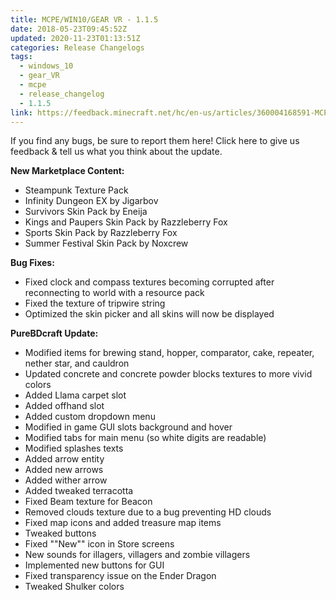 ```yaml
---
title: MCPE/WIN10/GEAR VR - 1.1.5
date: 2018-05-23T09:45:52Z
updated: 2020-11-23T01:13:51Z
categories: Release Changelogs
tags:
  - windows_10
  - gear_VR
  - mcpe
  - release_changelog
  - 1.1.5
link: https://feedback.minecraft.net/hc/en-us/articles/360004168591-MCPE-WIN10-GEAR-VR-1-1-5
---
```


If you find any bugs, be sure to report them here! Click here to give us feedback & tell us what you think about the update.

  
**New Marketplace Content:**

- Steampunk Texture Pack
- Infinity Dungeon EX by Jigarbov
- Survivors Skin Pack by Eneija
- Kings and Paupers Skin Pack by Razzleberry Fox
- Sports Skin Pack by Razzleberry Fox
- Summer Festival Skin Pack by Noxcrew

  
**Bug Fixes:**

- Fixed clock and compass textures becoming corrupted after reconnecting to world with a resource pack
- Fixed the texture of tripwire string
- Optimized the skin picker and all skins will now be displayed

  
**PureBDcraft Update:**

- Modified items for brewing stand, hopper, comparator, cake, repeater, nether star, and cauldron
- Updated concrete and concrete powder blocks textures to more vivid colors
- Added Llama carpet slot
- Added offhand slot
- Added custom dropdown menu
- Modified in game GUI slots background and hover
- Modified tabs for main menu (so white digits are readable)
- Modified splashes texts
- Added arrow entity
- Added new arrows
- Added wither arrow
- Added tweaked terracotta
- Fixed Beam texture for Beacon
- Removed clouds texture due to a bug preventing HD clouds
- Fixed map icons and added treasure map items
- Tweaked buttons
- Fixed ""New"" icon in Store screens
- New sounds for illagers, villagers and zombie villagers
- Implemented new buttons for GUI
- Fixed transparency issue on the Ender Dragon
- Tweaked Shulker colors
